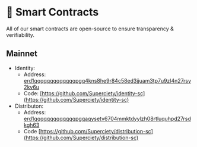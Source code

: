 # 📄 Smart Contracts

All of our smart contracts are open-source to ensure transparency & verifiability.

## Mainnet

- Identity:
  - Address: [erd1qqqqqqqqqqqqqpgq4kns8he9r84c58ed3jjuam3tp7u9zl4n27rsy2kv6u](https://explorer.elrond.com/accounts/erd1qqqqqqqqqqqqqpgq4kns8he9r84c58ed3jjuam3tp7u9zl4n27rsy2kv6u)
  - Code: [https://github.com/Superciety/identity-sc](https://github.com/Superciety/identity-sc)
- Distributon:
  - Address: [erd1qqqqqqqqqqqqqpgqaqysetv6704mmktdyylzh08rtluquhpd27rsdkgh63](https://explorer.elrond.com/accounts/erd1qqqqqqqqqqqqqpgqaqysetv6704mmktdyylzh08rtluquhpd27rsdkgh63)
  - Code [https://github.com/Superciety/distribution-sc](https://github.com/Superciety/distribution-sc)
